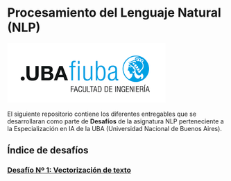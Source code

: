 # Procesamiento del Lenguaje Natural (NLP)

![alt text](image.png)

El siguiente repositorio contiene los diferentes entregables que se desarrollaran como parte de **Desafíos** de la asignatura NLP perteneciente a la Especialización en IA de la UBA (Universidad Nacional de Buenos Aires).

## Índice de desafíos

### [Desafío Nº 1: Vectorización de texto](DESAFIO_1/Desafio_1.ipynb)